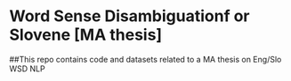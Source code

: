 # Word Sense Disambiguationf or Slovene [MA thesis]
##This repo contains code and datasets related to a MA thesis on Eng/Slo WSD NLP

